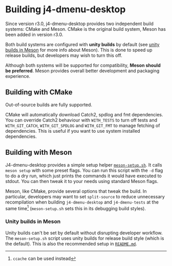 # Building j4-dmenu-desktop
Since version r3.0, j4-dmenu-desktop provides two independent build systems:
CMake and Meson. CMake is the original build system, Meson has been added in
version r3.0.

Both build systems are configured with **unity builds** by default (see
[unity builds in Meson](#unity-builds-in-meson) for more info about Meson). This
is done to speed up release builds, but developers may wish to turn this off.

Although both systems will be supported for compatibility, **Meson should be
preferred**. Meson provides overall better development and packaging experience.

## Building with CMake
Out-of-source builds are fully supported.

CMake will automatically download Catch2, spdlog and fmt dependencies. You can
override Catch2 behaviour with `WITH_TESTS` to turn off tests and
`WITH_GIT_CATCH`, `WITH_GIT_SPDLOG` and `WITH_GIT_FMT` to manage fetching of
dependencies. This is useful if you want to use system installed dependencies.

## Building with Meson
J4-dmenu-desktop provides a simple setup helper
[`meson-setup.sh`](meson-setup.sh). It calls `meson setup` with some preset
flags. You can run this script with the `-d` flag to do a dry run, which just
prints the commands it would have executed to stdout. You can then tweak it to
your needs using standard Meson flags.

Meson, like CMake, provide several options that tweak the build. In particular,
developers may want to set `split-source` to reduce unnecessary recompilation
when building `j4-dmenu-desktop` and `j4-dmenu-tests` at the same time[^1]
(`meson-setup.sh` sets this in its debugging build styles).

### Unity builds in Meson
Unity builds can't be set by default without disrupting developer workflow. The
`meson-setup.sh` script uses unity builds for release build style (which is the
default). This is also the recommended setup in
[`README.md`](README.md#build-requirements).

[^1]: `ccache` can be used instead
